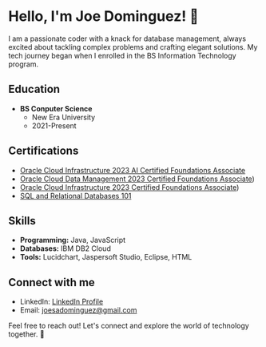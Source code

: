 # Hello, I'm Joe Dominguez! 👋

I am a passionate coder with a knack for database management, always excited about tackling complex problems and crafting elegant solutions. My tech journey began when I enrolled in the BS Information Technology program.

## Education

- **BS Conputer Science**
  - New Era University
  - 2021-Present

## Certifications

- [Oracle Cloud Infrastructure 2023 AI Certified Foundations Associate](https://catalog-education.oracle.com/pls/certview/sharebadge?id=95F87645BDEF9F881B560AA08AC00D89291102E7A71EACC43FE046D807462F7D)
- [Oracle Cloud Data Management 2023 Certified Foundations Associate](https://catalog-education.oracle.com/pls/certview/sharebadge?id=66A48B0BC516F40A4B2D92100304E363E1D43E99A0295F45BA176E33CA1873AF))
- [Oracle Cloud Infrastructure 2023 Certified Foundations Associate](https://catalog-education.oracle.com/pls/certview/sharebadge?id=141195F9A103DD916DE6341633721C20DFEF00E591D82102F90CB43F338FB6CE))
- [SQL and Relational Databases 101](SQL_and_Relational_Databases_101_Certification_Link)

## Skills

- **Programming:** Java, JavaScript
- **Databases:** IBM DB2 Cloud
- **Tools:** Lucidchart, Jaspersoft Studio, Eclipse, HTML

## Connect with me

- LinkedIn: [LinkedIn Profile](LinkedIn_Profile_Link)
- Email: joesadominguez@gmail.com

Feel free to reach out! Let's connect and explore the world of technology together. 🚀
